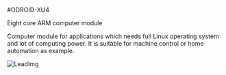 <!--- Created:2017-01-02T13:45:51.717838: ---> 
<!--- Author:Mlab: ---> 
<!--- AuthorEmail:email@mlab.cz: ---> 
<!--- Tags:None: ---> 
<!--- Ust:None: ---> 
<!--- Name:ODROID-XU4: --->
#ODROID-XU4 
<!--- LongName --->
Eight core ARM computer module
<!--- ELongName ---> 

<!--- Lead --->
Computer module for applications which needs full Linux operating system and lot of computing power. It is suitable for machine control or home automation as example.
<!--- ELead ---> 

![LeadImg](DOC/SRC/img/ODROID-XU4_top_big.jpg) 


​
​
<!--- Description --->
<!--- EDescription --->
<!--- Content --->
<!--- EContent --->
            